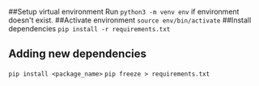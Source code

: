 ##Setup virtual environment
Run `python3 -m venv env` if environment doesn't exist.
##Activate environment
`source env/bin/activate`
##Install dependencies
`pip install -r requirements.txt`

## Adding new dependencies
`pip install <package_name>`
`pip freeze > requirements.txt`
